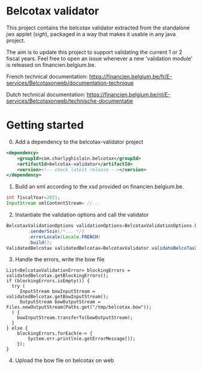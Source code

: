 # Belcotax validator

This project contains the belcotax validator extracted from the standalone jws applet (*sigh*), packaged in a way that makes it
usable in any java project.

The aim is to update this project to support validating the current 1 or 2 fiscal years. Feel free to open an issue whenever a new 'validation module'
is released on financien.belgium.be.

French technical documentation: https://financien.belgium.be/fr/E-services/Belcotaxonweb/documentation-technique

Dutch technical documentation: https://financien.belgium.be/nl/E-services/Belcotaxonweb/technische-documentatie

# Getting started

0. Add a dependency to the belcotax-validator project

```xml
<dependency>
    <groupId>com.charlyghislain.belcotax</groupId>
    <artifactId>belcotax-validator</artifactId>
    <version><!-- check latest release --></version>
</dependency>
```

1. Build an xml according to the xsd provided on financien.belgium.be.

```java
int fiscalYear=2021;
InputStream xmlContentStream= //...
```

2. Instantiate the validation options and call the validator

```java
BelcotaxValidationOptions validationOptions=BelcotaxValidationOptions.builder()
        .senderSsin(/*... */)
        .errorLocale(Locale.FRENCH)
        .build();
ValidatedBelcotax validatedBelcotax=BelcotaxValidator.validateBelcoTaxXml(fiscalYear, xmlContentStream, validationOptions);
```

3. Handle the errors, write the bow file

```
List<BelcotaxValidationError> blockingErrors = validatedBelcotax.getBlockingErrors();
if (blockingErrors.isEmpty()) {
  try (
     InputStream bowInputStream = validatedBelcotax.getBowInputStream();
     OutputStream bowOutputStream = Files.newOutputStream(Paths.get("/tmp/belcotax.bow"));
  ) {
    bowInputStream.transferTo(bowOutputStream);
  }
} else {
    blockingErrors.forEach(e-> {
        System.err.println(e.getErrorMessage());
    });
}
```

4. Upload the bow file on belcotax on web
